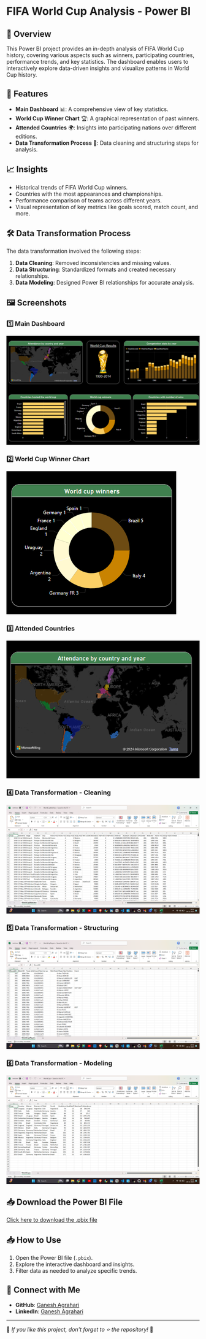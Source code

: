 # FIFA World Cup Analysis - Power BI

## 📌 Overview
This Power BI project provides an in-depth analysis of FIFA World Cup history, covering various aspects such as winners, participating countries, performance trends, and key statistics. The dashboard enables users to interactively explore data-driven insights and visualize patterns in World Cup history.

## 🚀 Features
- **Main Dashboard** 📊: A comprehensive view of key statistics.
- **World Cup Winner Chart** 🏆: A graphical representation of past winners.
- **Attended Countries** 🌍: Insights into participating nations over different editions.
- **Data Transformation Process** 🔄: Data cleaning and structuring steps for analysis.

## 📈 Insights
- Historical trends of FIFA World Cup winners.
- Countries with the most appearances and championships.
- Performance comparison of teams across different years.
- Visual representation of key metrics like goals scored, match count, and more.

## 🛠️ Data Transformation Process
The data transformation involved the following steps:
1. **Data Cleaning**: Removed inconsistencies and missing values.
2. **Data Structuring**: Standardized formats and created necessary relationships.
3. **Data Modeling**: Designed Power BI relationships for accurate analysis.

## 🖼️ Screenshots
### 1️⃣ Main Dashboard
![Main Dashboard](SS/main_dashboard.png)

### 2️⃣ World Cup Winner Chart
![World Cup Winner Chart](SS/worldcup_winner_chart.png)

### 3️⃣ Attended Countries
![Attended Countries](SS/attended_countries.png)

### 4️⃣ Data Transformation - Cleaning
![Data Cleaning](SS/data_cleaning.png)

### 5️⃣ Data Transformation - Structuring
![Data Structuring](SS/data_structuring.png)

### 6️⃣ Data Transformation - Modeling
![Data Modeling](SS/data_modeling.png)

## 📥 Download the Power BI File
[Click here to download the .pbix file](Presentation/Fifa_world_cup_Analysis.pbix)

## 📥 How to Use
1. Open the Power BI file (`.pbix`).
2. Explore the interactive dashboard and insights.
3. Filter data as needed to analyze specific trends.

## 🔗 Connect with Me
- **GitHub**: [Ganesh Agrahari](https://github.com/ganeshagrahari)
- **LinkedIn**: [Ganesh Agrahari](https://www.linkedin.com/in/ganesh-agrahari-727746263/)

---
📢 *If you like this project, don't forget to ⭐ the repository!* 🚀
